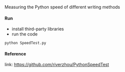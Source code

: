 Measuring the Python speed of different writing methods

#### Run
- install third-party libraries
- run the code
```
python SpeedTest.py
```

#### Reference
link: https://github.com/riverzhou/PythonSpeedTest
